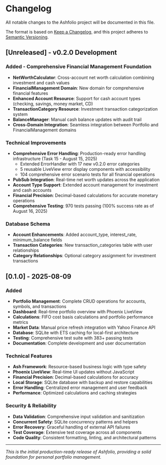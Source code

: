 # Changelog

All notable changes to the Ashfolio project will be documented in this file.

The format is based on [Keep a Changelog](https://keepachangelog.com/en/1.0.0/),
and this project adheres to [Semantic Versioning](https://semver.org/spec/v2.0.0.html).

## [Unreleased] - v0.2.0 Development

### Added - Comprehensive Financial Management Foundation

- **NetWorthCalculator**: Cross-account net worth calculation combining investment and cash values
- **FinancialManagement Domain**: New domain for comprehensive financial features
- **Enhanced Account Resource**: Support for cash account types (checking, savings, money market, CD)
- **TransactionCategory Resource**: Investment transaction categorization system
- **BalanceManager**: Manual cash balance updates with audit trail
- **Cross-Domain Integration**: Seamless integration between Portfolio and FinancialManagement domains

### Technical Improvements

- **Comprehensive Error Handling**: Production-ready error handling infrastructure (Task 15 - August 15, 2025)
  - Extended ErrorHandler with 17 new v0.2.0 error categories
  - 5 reusable LiveView error display components with accessibility
  - 104 comprehensive error scenario tests for all financial operations
- **PubSub Integration**: Real-time net worth updates across the application
- **Account Type Support**: Extended account management for investment and cash accounts
- **Financial Precision**: Decimal-based calculations for accurate monetary operations
- **Comprehensive Testing**: 970 tests passing (100% success rate as of August 16, 2025)

### Database Schema

- **Account Enhancements**: Added account_type, interest_rate, minimum_balance fields
- **Transaction Categories**: New transaction_categories table with user relationships
- **Category Relationships**: Optional category assignment for investment transactions

## [0.1.0] - 2025-08-09

### Added

- **Portfolio Management**: Complete CRUD operations for accounts, symbols, and transactions
- **Dashboard**: Real-time portfolio overview with Phoenix LiveView
- **Calculations**: FIFO cost basis calculations and portfolio performance metrics
- **Market Data**: Manual price refresh integration with Yahoo Finance API
- **Database**: SQLite with ETS caching for local-first architecture
- **Testing**: Comprehensive test suite with 383+ passing tests
- **Documentation**: Complete development and user documentation

### Technical Features

- **Ash Framework**: Resource-based business logic with type safety
- **Phoenix LiveView**: Real-time UI updates without JavaScript
- **Financial Precision**: Decimal-based calculations for accuracy
- **Local Storage**: SQLite database with backup and restore capabilities
- **Error Handling**: Centralized error management and user feedback
- **Performance**: Optimized calculations and caching strategies

### Security & Reliability

- **Data Validation**: Comprehensive input validation and sanitization
- **Concurrent Safety**: SQLite concurrency patterns and helpers
- **Error Recovery**: Graceful handling of external API failures
- **Test Coverage**: Extensive test coverage across all components
- **Code Quality**: Consistent formatting, linting, and architectural patterns

---

_This is the initial production-ready release of Ashfolio, providing a solid foundation for personal portfolio management._
